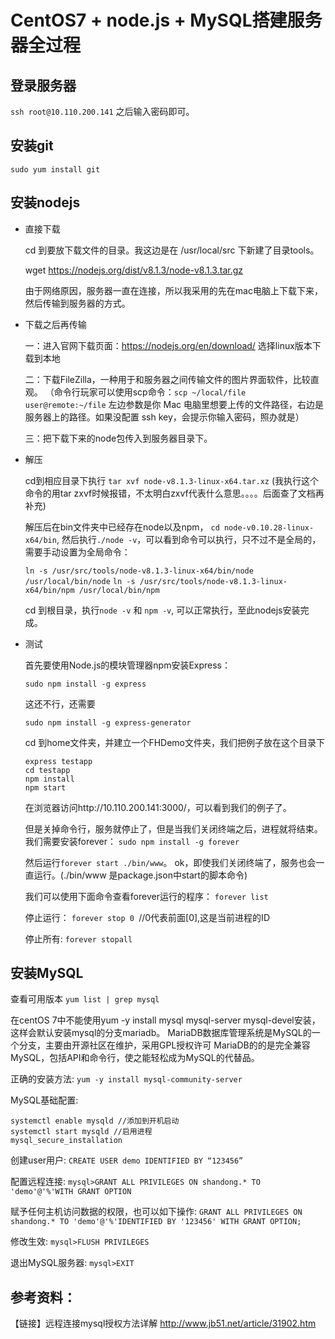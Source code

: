 # CentOS7 + node.js + MySQL搭建服务器全过程

## 登录服务器

`ssh root@10.110.200.141` 之后输入密码即可。

## 安装git

`sudo yum install git`

## 安装nodejs

* 直接下载

  cd 到要放下载文件的目录。我这边是在 /usr/local/src 下新建了目录tools。

  wget https://nodejs.org/dist/v8.1.3/node-v8.1.3.tar.gz

  由于网络原因，服务器一直在连接，所以我采用的先在mac电脑上下载下来，然后传输到服务器的方式。

* 下载之后再传输

  一：进入官网下载页面：https://nodejs.org/en/download/ 选择linux版本下载到本地

  二：下载FileZilla，一种用于和服务器之间传输文件的图片界面软件，比较直观。
（命令行玩家可以使用scp命令：`scp ~/local/file user@remote:~/file` 左边参数是你 Mac 电脑里想要上传的文件路径，右边是服务器上的路径。如果没配置 ssh key，会提示你输入密码，照办就是）

  三：把下载下来的node包传入到服务器目录下。

* 解压

  cd到相应目录下执行 `tar xvf node-v8.1.3-linux-x64.tar.xz` (我执行这个命令的用tar zxvf时候报错，不太明白zxvf代表什么意思。。。。后面查了文档再补充)

  解压后在bin文件夹中已经存在node以及npm，  `cd node-v0.10.28-linux-x64/bin`, 然后执行`./node -v`，可以看到命令可以执行，只不过不是全局的，需要手动设置为全局命令：

  `ln -s /usr/src/tools/node-v8.1.3-linux-x64/bin/node /usr/local/bin/node`
  `ln -s /usr/src/tools/node-v8.1.3-linux-x64/bin/npm /usr/local/bin/npm`

  cd 到根目录，执行`node -v` 和 `npm -v`, 可以正常执行，至此nodejs安装完成。

* 测试

  首先要使用Node.js的模块管理器npm安装Express：

  `sudo npm install -g express`

	 这还不行，还需要

	`sudo npm install -g express-generator`

  cd 到home文件夹，并建立一个FHDemo文件夹，我们把例子放在这个目录下

  ```
  express testapp
  cd testapp
  npm install
  npm start
  ```

  在浏览器访问http://10.110.200.141:3000/，可以看到我们的例子了。

  但是关掉命令行，服务就停止了，但是当我们关闭终端之后，进程就将结束。 我们需要安装forever：
  `sudo npm install -g forever`

  然后运行`forever start ./bin/www`。 ok，即使我们关闭终端了，服务也会一直运行。(./bin/www 是package.json中start的脚本命令)

  我们可以使用下面命令查看forever运行的程序：
  `forever list`

  停止运行：
  `forever stop 0 `//0代表前面[0],这是当前进程的ID

  停止所有:
  `forever stopall`

## 安装MySQL

  查看可用版本
  `yum list | grep mysql`

  在centOS 7中不能使用yum -y install mysql mysql-server mysql-devel安装，这样会默认安装mysql的分支mariadb。
  MariaDB数据库管理系统是MySQL的一个分支，主要由开源社区在维护，采用GPL授权许可 MariaDB的的是完全兼容MySQL，包括API和命令行，使之能轻松成为MySQL的代替品。

  正确的安装方法:
  `yum -y install mysql-community-server`

  MySQL基础配置:

  ```
  systemctl enable mysqld //添加到开机启动
  systemctl start mysqld //启用进程
  mysql_secure_installation
  ```

  创建user用户:
  `CREATE USER demo IDENTIFIED BY “123456” `

  配置远程连接:
  `mysql>GRANT ALL PRIVILEGES ON shandong.* TO 'demo'@'%'WITH GRANT OPTION`

  赋予任何主机访问数据的权限，也可以如下操作:
  `GRANT ALL PRIVILEGES ON shandong.* TO 'demo'@'%'IDENTIFIED BY '123456' WITH GRANT OPTION; `

  修改生效:
  `mysql>FLUSH PRIVILEGES `

  退出MySQL服务器:
  `mysql>EXIT `

## 参考资料：

  【链接】远程连接mysql授权方法详解 http://www.jb51.net/article/31902.htm
